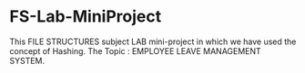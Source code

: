 # FS-Lab-MiniProject
This FILE STRUCTURES subject LAB mini-project in which we have used the concept of Hashing. The Topic : EMPLOYEE LEAVE MANAGEMENT SYSTEM.

